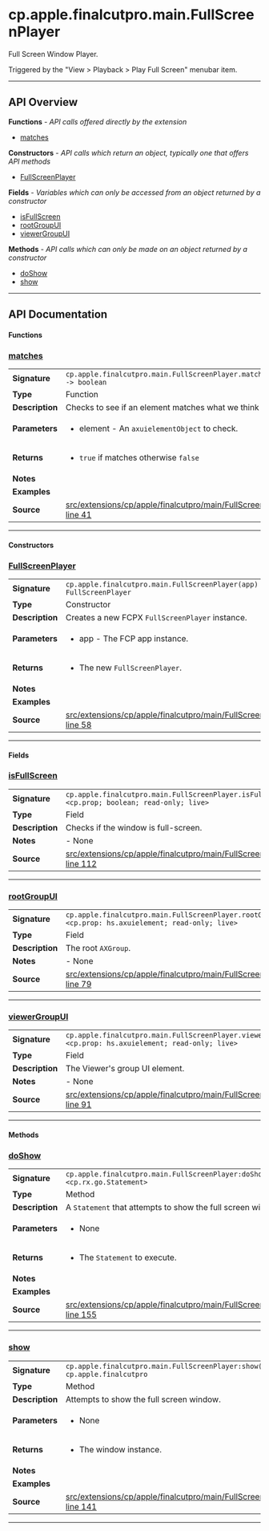 # cp.apple.finalcutpro.main.FullScreenPlayer

Full Screen Window Player.

Triggered by the "View > Playback > Play Full Screen" menubar item.

---

## API Overview
**Functions** - _API calls offered directly by the extension_
 * [matches](#matches)

**Constructors** - _API calls which return an object, typically one that offers API methods_
 * [FullScreenPlayer](#fullscreenplayer)

**Fields** - _Variables which can only be accessed from an object returned by a constructor_
 * [isFullScreen](#isfullscreen)
 * [rootGroupUI](#rootgroupui)
 * [viewerGroupUI](#viewergroupui)

**Methods** - _API calls which can only be made on an object returned by a constructor_
 * [doShow](#doshow)
 * [show](#show)


---

## API Documentation

#### Functions


### [matches](#matches)

|                                             |                                                                                     |
| --------------------------------------------|-------------------------------------------------------------------------------------|
| **Signature**                               | `cp.apple.finalcutpro.main.FullScreenPlayer.matches(element) -> boolean`                                                                    |
| **Type**                                    | Function                                                                     |
| **Description**                             | Checks to see if an element matches what we think it should be.                                                                     |
| **Parameters**                              | <ul><li>element - An `axuielementObject` to check.</li></ul> |
| **Returns**                                 | <ul><li>`true` if matches otherwise `false`</li></ul>          |
| **Notes**                                   | <ul></ul> |
| **Examples**                                | <ul></ul> |
| **Source**                                  | [src/extensions/cp/apple/finalcutpro/main/FullScreenPlayer.lua line 41](https://github.com/CommandPost/CommandPost/blob/develop/src/extensions/cp/apple/finalcutpro/main/FullScreenPlayer.lua#L41) |

---

#### Constructors


### [FullScreenPlayer](#fullscreenplayer)

|                                             |                                                                                     |
| --------------------------------------------|-------------------------------------------------------------------------------------|
| **Signature**                               | `cp.apple.finalcutpro.main.FullScreenPlayer(app) -> FullScreenPlayer`                                                                    |
| **Type**                                    | Constructor                                                                     |
| **Description**                             | Creates a new FCPX `FullScreenPlayer` instance.                                                                     |
| **Parameters**                              | <ul><li>app       - The FCP app instance.</li></ul> |
| **Returns**                                 | <ul><li>The new `FullScreenPlayer`.</li></ul>          |
| **Notes**                                   | <ul></ul> |
| **Examples**                                | <ul></ul> |
| **Source**                                  | [src/extensions/cp/apple/finalcutpro/main/FullScreenPlayer.lua line 58](https://github.com/CommandPost/CommandPost/blob/develop/src/extensions/cp/apple/finalcutpro/main/FullScreenPlayer.lua#L58) |

---

#### Fields


### [isFullScreen](#isfullscreen)

|                                             |                                                                                     |
| --------------------------------------------|-------------------------------------------------------------------------------------|
| **Signature**                               | `cp.apple.finalcutpro.main.FullScreenPlayer.isFullScreen <cp.prop; boolean; read-only; live>`                                                                    |
| **Type**                                    | Field                                                                     |
| **Description**                             | Checks if the window is full-screen.                                                                     |
| **Notes**                                   | - None |
| **Source**                                  | [src/extensions/cp/apple/finalcutpro/main/FullScreenPlayer.lua line 112](https://github.com/CommandPost/CommandPost/blob/develop/src/extensions/cp/apple/finalcutpro/main/FullScreenPlayer.lua#L112) |

---


### [rootGroupUI](#rootgroupui)

|                                             |                                                                                     |
| --------------------------------------------|-------------------------------------------------------------------------------------|
| **Signature**                               | `cp.apple.finalcutpro.main.FullScreenPlayer.rootGroupUI <cp.prop: hs.axuielement; read-only; live>`                                                                    |
| **Type**                                    | Field                                                                     |
| **Description**                             | The root `AXGroup`.                                                                     |
| **Notes**                                   | - None |
| **Source**                                  | [src/extensions/cp/apple/finalcutpro/main/FullScreenPlayer.lua line 79](https://github.com/CommandPost/CommandPost/blob/develop/src/extensions/cp/apple/finalcutpro/main/FullScreenPlayer.lua#L79) |

---


### [viewerGroupUI](#viewergroupui)

|                                             |                                                                                     |
| --------------------------------------------|-------------------------------------------------------------------------------------|
| **Signature**                               | `cp.apple.finalcutpro.main.FullScreenPlayer.viewerGroupUI <cp.prop: hs.axuielement; read-only; live>`                                                                    |
| **Type**                                    | Field                                                                     |
| **Description**                             | The Viewer's group UI element.                                                                     |
| **Notes**                                   | - None |
| **Source**                                  | [src/extensions/cp/apple/finalcutpro/main/FullScreenPlayer.lua line 91](https://github.com/CommandPost/CommandPost/blob/develop/src/extensions/cp/apple/finalcutpro/main/FullScreenPlayer.lua#L91) |

---

#### Methods


### [doShow](#doshow)

|                                             |                                                                                     |
| --------------------------------------------|-------------------------------------------------------------------------------------|
| **Signature**                               | `cp.apple.finalcutpro.main.FullScreenPlayer:doShow() -> <cp.rx.go.Statement>`                                                                    |
| **Type**                                    | Method                                                                     |
| **Description**                             | A `Statement` that attempts to show the full screen window.                                                                     |
| **Parameters**                              | <ul><li>None</li></ul> |
| **Returns**                                 | <ul><li>The `Statement` to execute.</li></ul>          |
| **Notes**                                   | <ul></ul> |
| **Examples**                                | <ul></ul> |
| **Source**                                  | [src/extensions/cp/apple/finalcutpro/main/FullScreenPlayer.lua line 155](https://github.com/CommandPost/CommandPost/blob/develop/src/extensions/cp/apple/finalcutpro/main/FullScreenPlayer.lua#L155) |

---


### [show](#show)

|                                             |                                                                                     |
| --------------------------------------------|-------------------------------------------------------------------------------------|
| **Signature**                               | `cp.apple.finalcutpro.main.FullScreenPlayer:show() -> cp.apple.finalcutpro`                                                                    |
| **Type**                                    | Method                                                                     |
| **Description**                             | Attempts to show the full screen window.                                                                     |
| **Parameters**                              | <ul><li>None</li></ul> |
| **Returns**                                 | <ul><li>The window instance.</li></ul>          |
| **Notes**                                   | <ul></ul> |
| **Examples**                                | <ul></ul> |
| **Source**                                  | [src/extensions/cp/apple/finalcutpro/main/FullScreenPlayer.lua line 141](https://github.com/CommandPost/CommandPost/blob/develop/src/extensions/cp/apple/finalcutpro/main/FullScreenPlayer.lua#L141) |

---

